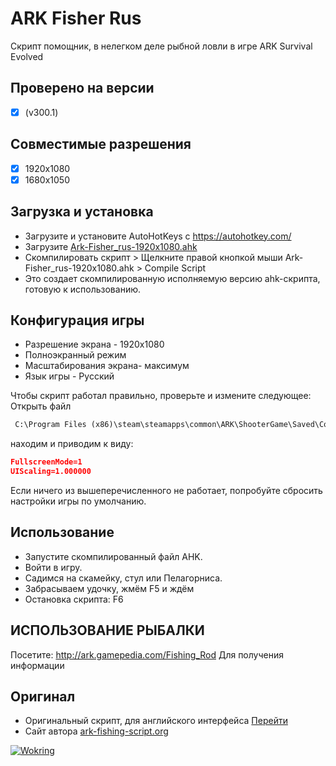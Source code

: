 # ARK Fisher Rus
Скрипт помощник, в нелегком деле рыбной ловли в игре ARK Survival Evolved

## Проверено на версии
- [x] (v300.1)

## Совместимые разрешения
- [x] 1920x1080
- [x] 1680x1050

## Загрузка и установка
- Загрузите и установите AutoHotKeys с https://autohotkey.com/
- Загрузите [Ark-Fisher_rus-1920x1080.ahk](https://raw.githubusercontent.com/alexusfree/ARK-Fisher-Rus/master/Ark-Fisher_rus-1920x1080.ahk)
- Скомпилировать скрипт > Щелкните правой кнопкой мыши Ark-Fisher_rus-1920x1080.ahk > Compile Script
- Это создает скомпилированную исполняемую версию ahk-скрипта, готовую к использованию.

## Конфигурация игры
- Разрешение экрана - 1920x1080 
- Полноэкранный режим
- Масштабирования экрана- максимум
- Язык игры - Русский

Чтобы скрипт работал правильно, проверьте и измените следующее:
Открыть файл 
```cmd
 C:\Program Files (x86)\steam\steamapps\common\ARK\ShooterGame\Saved\Config\WindowsNoEditor\GameUserSettings.ini
```
находим и приводим к виду:
```json
FullscreenMode=1
UIScaling=1.000000
```
Если ничего из вышеперечисленного не работает, попробуйте сбросить настройки игры по умолчанию.

## Использование
- Запустите скомпилированный файл AHK.
- Войти в игру.
- Садимся на скамейку, стул или Пелагорниса.
- Забрасываем удочку, жмём F5 и ждём
- Остановка скрипта: F6


## ИСПОЛЬЗОВАНИЕ РЫБАЛКИ
Посетите: http://ark.gamepedia.com/Fishing_Rod Для получения информации

## Оригинал
- Оригинальный скрипт, для английского интерфейса [Перейти](https://github.com/spencerjpotts/Ark-FisherMan)
- Сайт автора [ark-fishing-script.org](https://www.ark-fishing-script.org/)

[![Wokring](https://img.youtube.com/vi/bXqh7yuM1sk/0.jpg)](https://www.youtube.com/watch?v=bXqh7yuM1sk&feature=youtu.be)

